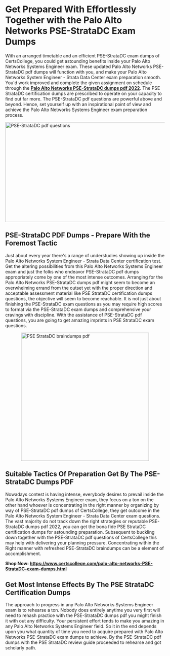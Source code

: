<h1><strong>Get Prepared With Effortlessly Together with the Palo Alto Networks PSE-StrataDC Exam Dumps&nbsp;</strong></h1>
<p><span style="font-weight: 400;">With an arranged timetable and an efficient  PSE-StrataDC exam dumps of CertsCollege, you could get astounding benefits inside your Palo Alto Networks Systems Engineer exam. These updated Palo Alto Networks PSE-StrataDC pdf dumps will function with you, and make your Palo Alto Networks System Engineer - Strata Data Center exam preparation smooth. You'd work improved and complete the given assignment on schedule through the <strong><a href="https://www.certscollege.com/palo-alto-networks-PSE-StrataDC-exam-dumps.html">Palo Alto Networks PSE-StrataDC dumps pdf 2022</a></strong>. The PSE StrataDC certification dumps are prescribed to operate on your capacity to find out far more. The  PSE-StrataDC pdf questions are powerful above and beyond. Hence, set yourself up with an inspirational point of view and achieve the Palo Alto Networks Systems Engineer exam preparation process.&nbsp;</span></p>
<p><span style="font-weight: 400;"><img style="display: block; margin-left: auto; margin-right: auto;" src="https://i.ibb.co/CPDK3ps/Yellow-and-Blue-Initiative-Blog-Banner.png" alt="PSE-StrataDC pdf questions" width="559" height="315" /></span></p>
<h2><strong>PSE-StrataDC PDF Dumps - Prepare With the Foremost Tactic</strong></h2>
<p><span style="font-weight: 400;">Just about every year there's a range of understudies showing up inside the Palo Alto Networks System Engineer - Strata Data Center certification test. Get the altering possibilities from this Palo Alto Networks Systems Engineer exam and just the folks who endeavor PSE-StrataDC pdf dumps appropriately come by one of the most intense outcomes. Arranging for the Palo Alto Networks PSE-StrataDC dumps pdf might seem to become an overwhelming errand from the outset yet with the proper direction and acceptable assessment material like PSE StrataDC certification dumps questions, the objective will seem to become reachable. It is not just about finishing the PSE-StrataDC exam questions as you may require high scores to format via the PSE-StrataDC exam dumps and comprehensive your cravings with discipline. With the assistance of PSE-StrataDC pdf questions, you are going to get amazing imprints in PSE StrataDC exam questions.</span></p>
<p><span style="font-weight: 400;"><a href="https://tinyurl.com/ya9lpd3f"><img style="display: block; margin-left: auto; margin-right: auto;" src="https://i.ibb.co/9tMrhdY/Teacher-Appreciation-Invitation.png" alt="PSE StrataDC braindumps pdf " width="404" height="404" /></a></span></p>
<h2><strong>Suitable Tactics Of Preparation Get By The PSE-StrataDC Dumps PDF</strong></h2>
<p><span style="font-weight: 400;">Nowadays contest is having intense, everybody desires to prevail inside the Palo Alto Networks Systems Engineer exam, they focus on a ton on the other hand whoever is concentrating in the right manner by organizing by way of PSE-StrataDC pdf dumps of CertsCollege, they get outcome in the Palo Alto Networks System Engineer - Strata Data Center exam questions. The vast majority do not track down the right strategies or reputable PSE-StrataDC dumps pdf 2022, you can get the bona fide PSE StrataDC certification dumps for astounding preparation. Subsequent to buckling down together with the  PSE-StrataDC pdf questions of CertsCollege this may help with delivering your planning pressure. Concentrating within the Right manner with refreshed PSE-StrataDC braindumps can be a element of accomplishment.</span></p>
<p><span style="font-weight: 400;"><strong>Shop Now: <a href="https://www.certscollege.com/palo-alto-networks-PSE-StrataDC-exam-dumps.html">https://www.certscollege.com/palo-alto-networks-PSE-StrataDC-exam-dumps.html</a></strong></span></p>
<h2><strong>Get Most Intense Effects By The PSE StrataDC Certification Dumps</strong></h2>
<p><span style="font-weight: 400;">The approach to progress in any Palo Alto Networks Systems Engineer exam is to rehearse a ton. Nobody does entirely anytime you very first will need to rehash practice with the PSE-StrataDC dumps pdf you might finish it with out any difficulty. Your persistent effort tends to make you amazing in any Palo Alto Networks Systems Engineer field. So it in the end depends upon you what quantity of time you need to acquire prepared with Palo Alto Networks PSE-StrataDC exam dumps to achieve. By the PSE-StrataDC pdf dumps with the PSE StrataDC review guide proceeded to rehearse and got scholarly path.</span></p>
